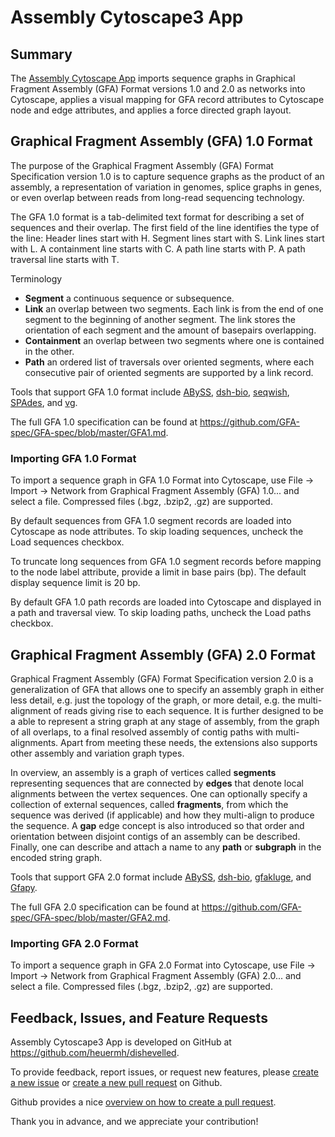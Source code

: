 # Assembly Cytoscape3 App

## Summary

The [Assembly Cytoscape App](http://apps.cytoscape.org/apps/assembly) imports sequence
graphs in Graphical Fragment Assembly (GFA) Format versions 1.0 and 2.0 as networks into
Cytoscape, applies a visual mapping for GFA record attributes to Cytoscape node and edge
attributes, and applies a force directed graph layout.

## Graphical Fragment Assembly (GFA) 1.0 Format

The purpose of the Graphical Fragment Assembly (GFA) Format Specification version 1.0
is to capture sequence graphs as the product of an assembly, a representation of variation
in genomes, splice graphs in genes, or even overlap between reads from long-read sequencing
technology.

The GFA 1.0 format is a tab-delimited text format for describing a set of sequences and
their overlap. The first field of the line identifies the type of the line: Header lines
start with H. Segment lines start with S. Link lines start with L. A containment line starts
with C. A path line starts with P. A path traversal line starts with T.

Terminology
 * **Segment** a continuous sequence or subsequence.
 * **Link** an overlap between two segments. Each link is from the end of one segment to
 the beginning of another segment. The link stores the orientation of each segment and the
 amount of basepairs overlapping.
 * **Containment** an overlap between two segments where one is contained in the other.
 * **Path** an ordered list of traversals over oriented segments, where each consecutive pair
 of oriented segments are supported by a link record.

Tools that support GFA 1.0 format include
[ABySS](https://github.com/bcgsc/abyss),
[dsh-bio](https://github.com/heuermh/dishevelled-bio),
[seqwish](https://github.com/ekg/seqwish),
[SPAdes](http://cab.spbu.ru/software/spades), and
[vg](https://github.com/ekg/vg).

The full GFA 1.0 specification can be found at https://github.com/GFA-spec/GFA-spec/blob/master/GFA1.md.

### Importing GFA 1.0 Format

To import a sequence graph in GFA 1.0 Format into Cytoscape, use File &rarr; Import &rarr;
Network from Graphical Fragment Assembly (GFA) 1.0... and select a file.  Compressed files
(.bgz, .bzip2, .gz) are supported.

By default sequences from GFA 1.0 segment records are loaded into Cytoscape as node attributes.
To skip loading sequences, uncheck the Load sequences checkbox.

To truncate long sequences from GFA 1.0 segment records before mapping to the node label
attribute, provide a limit in base pairs (bp). The default display sequence limit is 20 bp.

By default GFA 1.0 path records are loaded into Cytoscape and displayed in a path and traversal
view. To skip loading paths, uncheck the Load paths checkbox.


## Graphical Fragment Assembly (GFA) 2.0 Format

Graphical Fragment Assembly (GFA) Format Specification version 2.0 is a generalization
of GFA that allows one to specify an assembly graph in either less detail, e.g. just the
topology of the graph, or more detail, e.g. the multi-alignment of reads giving rise to
each sequence. It is further designed to be a able to represent a string graph at any stage
of assembly, from the graph of all overlaps, to a final resolved assembly of contig paths
with multi-alignments. Apart from meeting these needs, the extensions also supports other
assembly and variation graph types.

In overview, an assembly is a graph of vertices called **segments** representing sequences
that are connected by **edges** that denote local alignments between the vertex sequences.
One can optionally specify a collection of external sequences, called **fragments**, from
which the sequence was derived (if applicable) and how they multi-align to produce the
sequence. A **gap** edge concept is also introduced so that order and orientation between
disjoint contigs of an assembly can be described. Finally, one can describe and attach a name
to any **path** or **subgraph** in the encoded string graph.

Tools that support GFA 2.0 format include
[ABySS](https://github.com/bcgsc/abyss),
[dsh-bio](https://github.com/heuermh/dishevelled-bio),
[gfakluge](https://github.com/edawson/gfakluge), and
[Gfapy](https://github.com/ggonnella/gfapy).

The full GFA 2.0 specification can be found at https://github.com/GFA-spec/GFA-spec/blob/master/GFA2.md.

### Importing GFA 2.0 Format

To import a sequence graph in GFA 2.0 Format into Cytoscape, use File &rarr; Import &rarr;
Network from Graphical Fragment Assembly (GFA) 2.0... and select a file.  Compressed files
(.bgz, .bzip2, .gz) are supported.


## Feedback, Issues, and Feature Requests

Assembly Cytoscape3 App is developed on GitHub at https://github.com/heuermh/dishevelled.

To provide feedback, report issues, or request new features, please
[create a new issue](https://github.com/heuermh/dishevelled/issues/new) or
[create a new pull request](https://github.com/heuermh/dishevelled/pulls) on Github.

Github provides a nice
[overview on how to create a pull request](https://help.github.com/articles/creating-a-pull-request).

Thank you in advance, and we appreciate your contribution!
